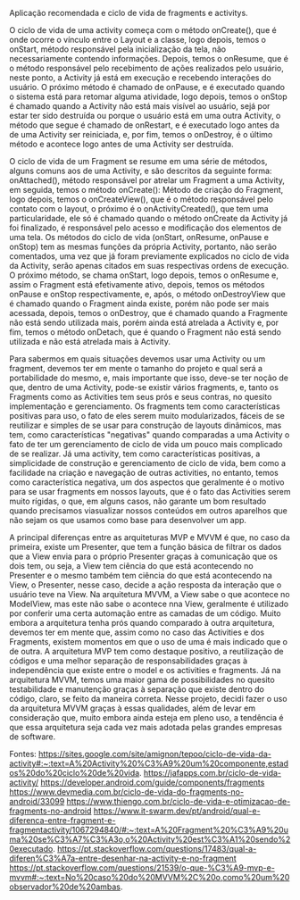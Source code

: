 Aplicação recomendada e ciclo de vida de fragments e activitys.

O ciclo de vida de uma activity começa com o método onCreate(), que é onde ocorre o vínculo entre o Layout e a classe, logo depois, temos o onStart, método responsável pela inicialização da tela, não necessariamente contendo informações. Depois, temos o onResume, que é o método responsável pelo recebimento de ações realizados pelo usuário, neste ponto, a Activity já está em execução e recebendo interações do usuário. O próximo método é chamado de onPause, e é executado quando o sistema está para retomar alguma atividade, logo depois, temos o onStop é chamado quando a Activity não está mais visível ao usuário, sejá por estar ter sido destruída ou porque o usuário está em uma outra Activity, o método que segue é chamado de onRestart, e é executado logo antes da de uma Activity ser reiniciada, e, por fim, temos o onDestroy, é o último método e acontece logo antes de uma Activity ser destruída.


O ciclo de vida de um Fragment se resume em uma série de métodos, alguns comuns aos de uma Activity, e são descritos da seguinte forma: onAttached(), método responsável por atrelar um Fragment a uma Activity, em seguida, temos o método onCreate(): Método de criação do Fragment, logo depois, temos o onCreateView(), que é o método responsável pelo contato com o layout, o próximo é o onActivityCreated(), que tem uma particularidade, ele só é chamado quando o método onCreate da Activity já foi finalizado, é responsável pelo acesso e modificação dos elementos de uma tela.
Os métodos do ciclo de vida (onStart, onResume, onPause e onStop) tem as mesmas funções da própria Activity, portanto, não serão comentados, uma vez que já foram previamente explicados no ciclo de vida da Activity, serão apenas citados em suas respectivas ordens de execução.
O próximo método, se chama onStart, logo depois, temos o onResume e, assim o Fragment está efetivamente ativo, depois, temos os métodos onPause e onStop respectivamente, e, após, o método onDestroyView que é chamado quando o Fragment ainda existe, porém não pode ser mais acessada, depois, temos o onDestroy, que é chamado quando a Fragmente não está sendo utilizada mais, porém ainda está atrelada a Activity e, por fim, temos o método onDetach, que é quando o Fragment não está sendo utilizada e não está atrelada mais à Activity.

Para sabermos em quais situações devemos usar uma Activity ou um fragment, devemos ter em mente o tamanho do projeto e qual será a portabilidade do mesmo, e, mais importante que isso, deve-se ter noção de que, dentro de uma Activity, pode-se existir vários fragments, e, tanto os Fragments como as Activities tem seus prós e seus contras, no quesito implementação e gerenciamento. Os fragments tem como características positivas para uso, o fato de eles serem muito modularizados, fáceis de se reutilizar e simples de se usar para construção de layouts dinâmicos, mas tem, como características "negativas" quando comparadas a uma Activity o fato de ter um gerenciamento de ciclo de vida um pouco mais complicado de se realizar.
Já uma activity, tem como características positivas, a simplicidade de construção e gerenciamento de ciclo de vida, bem como a facilidade na criação e navegação de outras activities, no entanto, temos como característica negativa, um dos aspectos que geralmente é o motivo para se usar fragments em nossos layouts, que é o fato das Activities serem muito rígidas, o que, em alguns casos, não garante um bom resultado quando precisamos viasualizar nossos conteúdos em outros aparelhos que não sejam os que usamos como base para desenvolver um app.

A principal diferenças entre as arquiteturas MVP e MVVM é que, no caso da primeira, existe um Presenter, que tem a função básica de filtrar os dados que a View envia para o próprio Presenter graças à comunicação que os dois tem, ou seja, a View tem ciência do que está acontecendo no Presenter e o mesmo também tem ciência do que está acontecendo na View, o Presenter, nesse caso, decide a ação resposta da interação que o usuário teve na View.
Na arquitetura MVVM, a View sabe o que acontece no ModelView, mas este não sabe o acontece nna View, geralmente é utilizado por conferir uma certa automação entre as camadas de um código.
Muito embora a arquitetura tenha prós quando comparado à outra arquitetura, devemos ter em mente que, assim como no caso das Activities e dos Fragments, existem momentos em que o uso de uma é mais indicado que o de outra. A arquitetura MVP tem como destaque positivo, a reutilização de códigos e uma melhor separação de responsabilidades graças à independência que existe entre o model e os activities e fragments. Já na arquitetura MVVM, temos uma maior gama de possibilidades no quesito testabilidade e manutenção graças à separação que existe dentro do código, claro, se feito da maneira correta.
Nesse projeto, decidi fazer o uso da arquitetura MVVM graças à essas qualidades, além de levar em consideração que, muito embora ainda esteja em pleno uso, a tendência é que essa arquitetura seja cada vez mais adotada pelas grandes empresas de software.



Fontes: https://sites.google.com/site/amignon/tepoo/ciclo-de-vida-da-activity#:~:text=A%20Activity%20%C3%A9%20um%20componente,estados%20do%20ciclo%20de%20vida.
        https://jafapps.com.br/ciclo-de-vida-activity/
        https://developer.android.com/guide/components/fragments
        https://www.devmedia.com.br/ciclo-de-vida-do-fragments-no-android/33099
        https://www.thiengo.com.br/ciclo-de-vida-e-otimizacao-de-fragments-no-android
        https://www.it-swarm.dev/pt/android/qual-e-diferenca-entre-fragment-e-fragmentactivity/1067294840/#:~:text=A%20Fragment%20%C3%A9%20uma%20se%C3%A7%C3%A3o,o%20Activity%20est%C3%A1%20sendo%20executado.
        https://pt.stackoverflow.com/questions/17483/qual-a-diferen%C3%A7a-entre-desenhar-na-activity-e-no-fragment
        https://pt.stackoverflow.com/questions/21539/o-que-%C3%A9-mvp-e-mvvm#:~:text=No%20caso%20do%20MVVM%2C%20o,como%20um%20observador%20de%20ambas.
